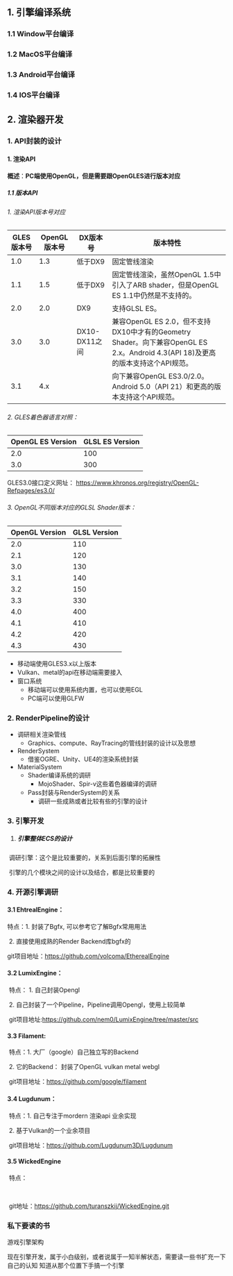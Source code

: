 ## 1. 引擎编译系统

### 1.1 Window平台编译

### 1.2  MacOS平台编译

### 1.3 Android平台编译

### 1.4 IOS平台编译

## 2. 渲染器开发

### 1. API封装的设计

#### 1. 渲染API

**概述**：**PC端使用OpenGL，但是需要跟OpenGLES进行版本对应**

##### 1.1 版本API

###### 1. 渲染API版本号对应

| GLES版本号 | OpenGL版本号 | DX版本号      | 版本特性                                                     |
| ---------- | ------------ | ------------- | ------------------------------------------------------------ |
| 1.0        | 1.3          | 低于DX9       | 固定管线渲染                                                 |
| 1.1        | 1.5          | 低于DX9       | 固定管线渲染，虽然OpenGL 1.5中引入了ARB shader，但是OpenGL ES 1.1中仍然是不支持的。 |
| 2.0        | 2.0          | DX9           | 支持GLSL ES。                                                |
| 3.0        | 3.0          | DX10-DX11之间 | 兼容OpenGL ES 2.0，但不支持DX10中才有的Geometry Shader。向下兼容OpenGL ES 2.x。Android 4.3(API 18)及更高的版本支持这个API规范。 |
| 3.1        | 4.x          |               | 向下兼容OpenGL ES3.0/2.0。Android 5.0（API 21）和更高的版本支持这个API规范。 |

###### 2.  GLES着色器语言对照：

| OpenGL ES Version | GLSL ES Version |
| ----------------- | --------------- |
| 2.0               | 100             |
| 3.0               | 300             |

GLES3.0接口定义网址：
https://www.khronos.org/registry/OpenGL-Refpages/es3.0/

###### 3. OpenGL不同版本对应的GLSL Shader版本：

| OpenGL Version | GLSL Version |
| -------------- | ------------ |
| 2.0            | 110          |
| 2.1            | 120          |
| 3.0            | 130          |
| 3.1            | 140          |
| 3.2            | 150          |
| 3.3            | 330          |
| 4.0            | 400          |
| 4.1            | 410          |
| 4.2            | 420          |
| 4.3            | 430          |



- 移动端使用GLES3.x以上版本
- Vulkan、metal的api在移动端需要接入
- 窗口系统
  - 移动端可以使用系统内置，也可以使用EGL
  - PC端可以使用GLFW

### 2. RenderPipeline的设计

- 调研相关渲染管线
  - Graphics、compute、RayTracing的管线封装的设计以及思想	
- RenderSystem
  - 借鉴OGRE、Unity、UE4的渲染系统封装
- MaterialSystem
  - Shader编译系统的调研
    - MojoShader、Spir-v这些着色器编译的调研
  - Pass封装与RenderSystem的关系
    - 调研一些成熟或者比较有些的引擎的设计

### 3. 引擎开发

1. ##### 引擎整体ECS的设计

​        调研引擎：这个是比较重要的，关系到后面引擎的拓展性

​        引擎的几个模块之间的设计以及结合，都是比较重要的

### 4. 开源引擎调研

#### 3.1 EhtrealEngine：

   特点：1. 封装了Bgfx, 可以参考它了解Bgfx常用用法

​               2. 直接使用成熟的Render Backend库bgfx的

   git项目地址：https://github.com/volcoma/EtherealEngine

#### 3.2 LumixEngine：

​    特点： 1.  自己封装Opengl

​                 2.  自己封装了一个Pipeline，Pipeline调用Opengl，使用上较简单

​    git项目地址:https://github.com/nem0/LumixEngine/tree/master/src

#### 3.3 Filament:

​    特点：1. 大厂（google）自己独立写的Backend

​                2. 它的Backend： 封装了OpenGL vulkan metal webgl

​    git项目地址：https://github.com/google/filament

#### 3.4 Lugdunum：

​     特点：1. 自己专注于mordern 渲染api 业余实现

​                 2. 基于Vulkan的一个业余项目

​    git项目地址：https://github.com/Lugdunum3D/Lugdunum

#### 3.5 WickedEngine

​     特点：

​     

​     git地址：https://github.com/turanszkij/WickedEngine.git

### 私下要读的书

游戏引擎架构

现在引擎开发，属于小白级别，或者说属于一知半解状态，需要读一些书扩充一下自己的认知
知道从那个位置下手搞一个引擎

​        


